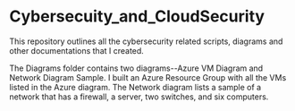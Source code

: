 # Cybersecuity_and_CloudSecurity

This repository outlines all the cybersecurity related scripts, diagrams and other documentations that I created. 

The Diagrams folder contains two diagrams--Azure VM Diagram and Network Diagram Sample. I built an Azure Resource Group with all the VMs listed in the Azure diagram. The Network diagram lists a sample of a network that has a firewall, a server, two switches, and six computers.
